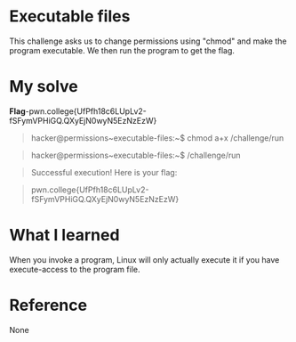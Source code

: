# Executable files
This challenge asks us to change permissions using "chmod" and make the program executable. We then run the program to get the flag.
# My solve
**Flag**-pwn.college{UfPfh18c6LUpLv2-fSFymVPHiGQ.QXyEjN0wyN5EzNzEzW}

>hacker@permissions~executable-files:~$ chmod a+x /challenge/run

>hacker@permissions~executable-files:~$ /challenge/run

>Successful execution! Here is your flag:

>pwn.college{UfPfh18c6LUpLv2-fSFymVPHiGQ.QXyEjN0wyN5EzNzEzW}

# What I learned
When you invoke a program, Linux will only actually execute it if you have execute-access to the program file.
# Reference 
None
